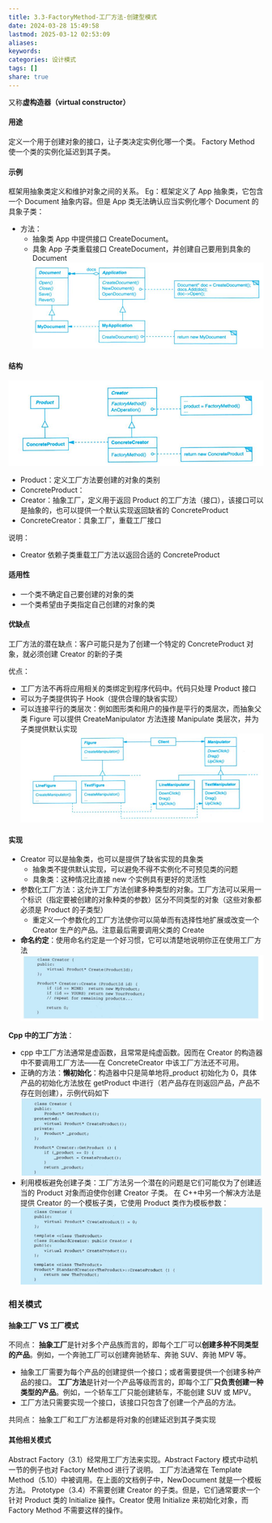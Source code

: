 ```yaml
---
title: 3.3-FactoryMethod-工厂方法-创建型模式
date: 2024-03-28 15:49:58
lastmod: 2025-03-12 02:53:09
aliases: 
keywords: 
categories: 设计模式
tags: []
share: true
---
```





又称**虚构造器（virtual constructor）**

#### 用途
定义一个用于创建对象的接口，让子类决定实例化哪一个类。 Factory Method 使一个类的实例化延迟到其子类。


#### 示例

框架用抽象类定义和维护对象之间的关系。
Eg：框架定义了 App 抽象类，它包含一个 Document 抽象内容。但是 App 类无法确认应当实例化哪个 Document 的具象子类：
- 方法：
	- 抽象类 App 中提供接口 CreateDocument。
	- 具象 App 子类重载接口 CreateDocument，并创建自己要用到具象的 Document
![](./assets/3.3-FactoryMethod-%E5%B7%A5%E5%8E%82%E6%96%B9%E6%B3%95-%E5%88%9B%E5%BB%BA%E5%9E%8B%E6%A8%A1%E5%BC%8F/image-2023-09-26_10-24-30-852.png)

#### 结构
![](./assets/3.3-FactoryMethod-%E5%B7%A5%E5%8E%82%E6%96%B9%E6%B3%95-%E5%88%9B%E5%BB%BA%E5%9E%8B%E6%A8%A1%E5%BC%8F/image-2023-09-26_10-35-30-090.png)

- Product：定义工厂方法要创建的对象的类别
- ConcreteProduct：
- Creator：抽象工厂，定义用于返回 Product 的工厂方法（接口），该接口可以是抽象的，也可以提供一个默认实现返回缺省的 ConcreteProduct
- ConcreteCreator：具象工厂，重载工厂接口

说明：
- Creator 依赖子类重载工厂方法以返回合适的 ConcreteProduct


#### 适用性

- 一个类不确定自己要创建的对象的类
- 一个类希望由子类指定自己创建的对象的类

#### 优缺点

工厂方法的潜在缺点：客户可能只是为了创建一个特定的 ConcreteProduct 对象，就必须创建 Creator 的新的子类


优点：
- 工厂方法不再将应用相关的类绑定到程序代码中。代码只处理 Product 接口
- 可以为子类提供钩子 Hook（提供合理的缺省实现）
- 可以连接平行的类层次：例如图形类和用户的操作是平行的类层次，而抽象父类 Figure 可以提供 CreateManipulator 方法连接 Manipulate 类层次，并为子类提供默认实现
![](./assets/3.3-FactoryMethod-%E5%B7%A5%E5%8E%82%E6%96%B9%E6%B3%95-%E5%88%9B%E5%BB%BA%E5%9E%8B%E6%A8%A1%E5%BC%8F/image-2023-09-26_10-48-51-858.png)

#### 实现

- Creator 可以是抽象类，也可以是提供了缺省实现的具象类
	- 抽象类不提供默认实现，可以避免不得不实例化不可预见类的问题
	- 具象类：这种情况比直接 new 个实例具有更好的灵活性
- 参数化工厂方法：这允许工厂方法创建多种类型的对象。工厂方法可以采用一个标识（指定要被创建的对象种类的参数）区分不同类型的对象（这些对象都必须是 Product 的子类型）
	- 重定义一个参数化的工厂方法使你可以简单而有选择性地扩展或改变一个 Creator 生产的产品。注意最后需要调用父类的 Create
- **命名约定**：使用命名约定是一个好习惯，它可以清楚地说明你正在使用工厂方法
  ![600](./assets/3.3-FactoryMethod-%E5%B7%A5%E5%8E%82%E6%96%B9%E6%B3%95-%E5%88%9B%E5%BB%BA%E5%9E%8B%E6%A8%A1%E5%BC%8F/image-2023-09-26_10-58-47-704.png)

**Cpp 中的工厂方法**：
- cpp 中工厂方法通常是虚函数，且常常是纯虚函数。因而在 Creator 的构造器中不要调用工厂方法——在 ConcreteCreator 中该工厂方法还不可用。
- 正确的方法：**懒初始化**：构造器中只是简单地将_product 初始化为 0，具体产品的初始化方法放在 getProduct 中进行（若产品存在则返回产品，产品不存在则创建），示例代码如下
  ![600](./assets/3.3-FactoryMethod-%E5%B7%A5%E5%8E%82%E6%96%B9%E6%B3%95-%E5%88%9B%E5%BB%BA%E5%9E%8B%E6%A8%A1%E5%BC%8F/image-2023-09-26_11-10-46-096.png)
- 利用模板避免创建子类：工厂方法另一个潜在的问题是它们可能仅为了创建适当的 Product 对象而迫使你创建 Creator 子类。
  在 C++中另一个解决方法是提供 Creator 的一个模板子类，它使用 Product 类作为模板参数：
![](./assets/3.3-FactoryMethod-%E5%B7%A5%E5%8E%82%E6%96%B9%E6%B3%95-%E5%88%9B%E5%BB%BA%E5%9E%8B%E6%A8%A1%E5%BC%8F/image-2023-09-26_11-11-52-628.png)



### 相关模式

#### 抽象工厂 VS 工厂模式
不同点：
**抽象工厂**是针对多个产品族而言的，即每个工厂可以**创建多种不同类型的产品**。例如，一个奔驰工厂可以创建奔驰轿车、奔驰 SUV、奔驰 MPV 等。
- 抽象工厂需要为每个产品的创建提供一个接口；或者需要提供一个创建多种产品的接口。
**工厂方法**是针对一个产品等级而言的，即每个工厂**只负责创建一种类型的产品**。例如，一个轿车工厂只能创建轿车，不能创建 SUV 或 MPV。
- 工厂方法只需要实现一个接口，该接口只包含了创建一个产品的方法。

共同点：
抽象工厂和工厂方法都是将对象的创建延迟到其子类实现

#### 其他相关模式

Abstract Factory（3.1）经常用工厂方法来实现。Abstract Factory 模式中动机一节的例子也对 Factory Method 进行了说明。
工厂方法通常在 Template Method（5.10）中被调用。在上面的文档例子中，NewDocument 就是一个模板方法。
Prototype（3.4）不需要创建 Creator 的子类。但是，它们通常要求一个针对 Product 类的 Initialize 操作。Creator 使用 Initialize 来初始化对象，而 Factory Method 不需要这样的操作。